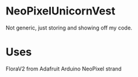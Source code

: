 # NeoPixelUnicornVest
Not generic, just storing and showing off my code.

# Uses
FloraV2 from Adafruit
Arduino
NeoPixel strand
